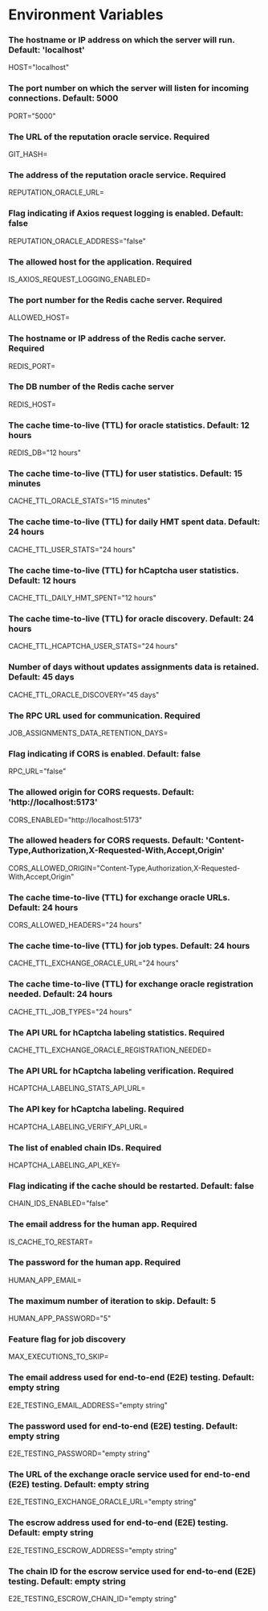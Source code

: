 # Environment Variables

### The hostname or IP address on which the server will run. Default: 'localhost'
HOST="localhost"

### The port number on which the server will listen for incoming connections. Default: 5000
PORT="5000"

### The URL of the reputation oracle service. Required
GIT_HASH=

### The address of the reputation oracle service. Required
REPUTATION_ORACLE_URL=

### Flag indicating if Axios request logging is enabled. Default: false
REPUTATION_ORACLE_ADDRESS="false"

### The allowed host for the application. Required
IS_AXIOS_REQUEST_LOGGING_ENABLED=

### The port number for the Redis cache server. Required
ALLOWED_HOST=

### The hostname or IP address of the Redis cache server. Required
REDIS_PORT=

### The DB number of the Redis cache server
REDIS_HOST=

### The cache time-to-live (TTL) for oracle statistics. Default: 12 hours
REDIS_DB="12 hours"

### The cache time-to-live (TTL) for user statistics. Default: 15 minutes
CACHE_TTL_ORACLE_STATS="15 minutes"

### The cache time-to-live (TTL) for daily HMT spent data. Default: 24 hours
CACHE_TTL_USER_STATS="24 hours"

### The cache time-to-live (TTL) for hCaptcha user statistics. Default: 12 hours
CACHE_TTL_DAILY_HMT_SPENT="12 hours"

### The cache time-to-live (TTL) for oracle discovery. Default: 24 hours
CACHE_TTL_HCAPTCHA_USER_STATS="24 hours"

### Number of days without updates assignments data is retained. Default: 45 days
CACHE_TTL_ORACLE_DISCOVERY="45 days"

### The RPC URL used for communication. Required
JOB_ASSIGNMENTS_DATA_RETENTION_DAYS=

### Flag indicating if CORS is enabled. Default: false
RPC_URL="false"

### The allowed origin for CORS requests. Default: 'http://localhost:5173'
CORS_ENABLED="http://localhost:5173"

### The allowed headers for CORS requests. Default: 'Content-Type,Authorization,X-Requested-With,Accept,Origin'
CORS_ALLOWED_ORIGIN="Content-Type,Authorization,X-Requested-With,Accept,Origin"

### The cache time-to-live (TTL) for exchange oracle URLs. Default: 24 hours
CORS_ALLOWED_HEADERS="24 hours"

### The cache time-to-live (TTL) for job types. Default: 24 hours
CACHE_TTL_EXCHANGE_ORACLE_URL="24 hours"

### The cache time-to-live (TTL) for exchange oracle registration needed. Default: 24 hours
CACHE_TTL_JOB_TYPES="24 hours"

### The API URL for hCaptcha labeling statistics. Required
CACHE_TTL_EXCHANGE_ORACLE_REGISTRATION_NEEDED=

### The API URL for hCaptcha labeling verification. Required
HCAPTCHA_LABELING_STATS_API_URL=

### The API key for hCaptcha labeling. Required
HCAPTCHA_LABELING_VERIFY_API_URL=

### The list of enabled chain IDs. Required
HCAPTCHA_LABELING_API_KEY=

### Flag indicating if the cache should be restarted. Default: false
CHAIN_IDS_ENABLED="false"

### The email address for the human app. Required
IS_CACHE_TO_RESTART=

### The password for the human app. Required
HUMAN_APP_EMAIL=

### The maximum number of iteration to skip. Default: 5
HUMAN_APP_PASSWORD="5"

### Feature flag for job discovery
MAX_EXECUTIONS_TO_SKIP=

### The email address used for end-to-end (E2E) testing. Default: empty string
E2E_TESTING_EMAIL_ADDRESS="empty string"

### The password used for end-to-end (E2E) testing. Default: empty string
E2E_TESTING_PASSWORD="empty string"

### The URL of the exchange oracle service used for end-to-end (E2E) testing. Default: empty string
E2E_TESTING_EXCHANGE_ORACLE_URL="empty string"

### The escrow address used for end-to-end (E2E) testing. Default: empty string
E2E_TESTING_ESCROW_ADDRESS="empty string"

### The chain ID for the escrow service used for end-to-end (E2E) testing. Default: empty string
E2E_TESTING_ESCROW_CHAIN_ID="empty string"

